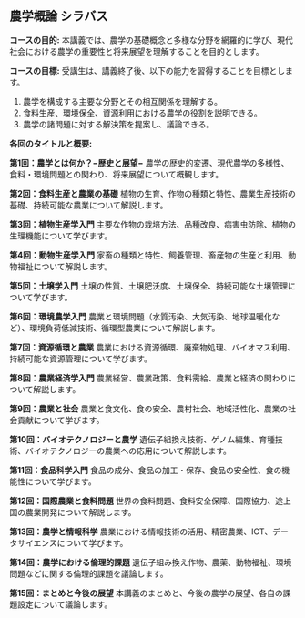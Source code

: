 ## 農学概論 シラバス

**コースの目的:** 本講義では、農学の基礎概念と多様な分野を網羅的に学び、現代社会における農学の重要性と将来展望を理解することを目的とします。

**コースの目標:**  受講生は、講義終了後、以下の能力を習得することを目標とします。
1. 農学を構成する主要な分野とその相互関係を理解する。
2. 食料生産、環境保全、資源利用における農学の役割を説明できる。
3. 農学の諸問題に対する解決策を提案し、議論できる。


**各回のタイトルと概要:**

**第1回：農学とは何か？−歴史と展望−**
農学の歴史的変遷、現代農学の多様性、食料・環境問題との関わり、将来展望について概観します。

**第2回：食料生産と農業の基礎**
植物の生育、作物の種類と特性、農業生産技術の基礎、持続可能な農業について解説します。

**第3回：植物生産学入門**
主要な作物の栽培方法、品種改良、病害虫防除、植物の生理機能について学びます。

**第4回：動物生産学入門**
家畜の種類と特性、飼養管理、畜産物の生産と利用、動物福祉について解説します。

**第5回：土壌学入門**
土壌の性質、土壌肥沃度、土壌保全、持続可能な土壌管理について学びます。

**第6回：環境農学入門**
農業と環境問題（水質汚染、大気汚染、地球温暖化など）、環境負荷低減技術、循環型農業について解説します。

**第7回：資源循環と農業**
農業における資源循環、廃棄物処理、バイオマス利用、持続可能な資源管理について学びます。

**第8回：農業経済学入門**
農業経営、農業政策、食料需給、農業と経済の関わりについて解説します。

**第9回：農業と社会**
農業と食文化、食の安全、農村社会、地域活性化、農業の社会貢献について学びます。

**第10回：バイオテクノロジーと農学**
遺伝子組換え技術、ゲノム編集、育種技術、バイオテクノロジーの農業への応用について解説します。

**第11回：食品科学入門**
食品の成分、食品の加工・保存、食品の安全性、食の機能性について学びます。

**第12回：国際農業と食料問題**
世界の食料問題、食料安全保障、国際協力、途上国の農業開発について解説します。

**第13回：農学と情報科学**
農業における情報技術の活用、精密農業、ICT、データサイエンスについて学びます。

**第14回：農学における倫理的課題**
遺伝子組み換え作物、農薬、動物福祉、環境問題などに関する倫理的課題を議論します。

**第15回：まとめと今後の展望**
本講義のまとめと、今後の農学の展望、各自の課題設定について議論します。

